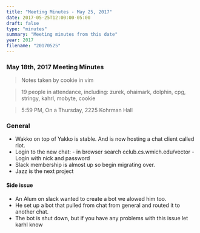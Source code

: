 ```yaml
---
title: "Meeting Minutes - May 25, 2017"
date: 2017-05-25T12:00:00-05:00
draft: false
type: "minutes"
summary: "Meeting minutes from this date"
year: 2017
filename: "20170525"
---
```


### May 18th, 2017 Meeting Minutes
> Notes taken by cookie in vim

> 19 people in attendance, including: zurek, ohaimark, dolphin, cpg, stringy, kahrl, mobyte, cookie

> 5:59 PM, On a Thursday, 2225 Kohrman Hall

### General

- Wakko on top of Yakko is stable. And is now hosting a chat client called riot.
- Login to the new chat:
        - in browser search cclub.cs.wmich.edu/vector
        - Login with nick and password
- Slack membership is almost up so begin migrating over.
- Jazz is the next project

#### Side issue
- An Alum on slack wanted to create a bot we alowed him too.
- He set up a bot that pulled from chat from general and routed it to another chat.
- The bot is shut down, but if you have any problems with this issue let karhl know
